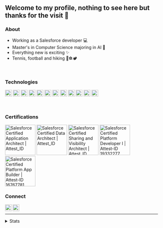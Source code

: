 ## Welcome to my profile, nothing to see here but thanks for the visit 👋


### About
- Working as a Salesforce developer 💻
- Master's in Computer Science majoring in AI 🤖
- Everything new is exciting ✨
- Tennis, football and hiking 🎾⚽🏕️

<br/>

### Technologies

<img alt="Salesforce" width="22px" src="https://cdn.jsdelivr.net/npm/simple-icons@v3/icons/salesforce.svg"/> <img alt="Javascript" width="22px" src="https://cdn.jsdelivr.net/npm/simple-icons@v3/icons/javascript.svg"/> <img alt="HTML" width="22px" src="https://cdn.jsdelivr.net/npm/simple-icons@v3/icons/html5.svg"/> <img alt="CSS" width="22px" src="https://cdn.jsdelivr.net/npm/simple-icons@v3/icons/css3.svg"/> <img alt="Java" width="22px" src="https://cdn.jsdelivr.net/npm/simple-icons@v3/icons/java.svg"/> <img alt="Vue" width="22px" src="https://cdn.jsdelivr.net/npm/simple-icons@v3/icons/vue-dot-js.svg"/> <img alt="Node" width="22px" src="https://cdn.jsdelivr.net/npm/simple-icons@v3/icons/node-dot-js.svg"/> <img alt="Web components" width="22px" src="https://cdn.jsdelivr.net/npm/simple-icons@v3/icons/webcomponents-dot-org.svg"/> <img alt="Sass" width="22px" src="https://cdn.jsdelivr.net/npm/simple-icons@v3/icons/sass.svg"/> <img alt="Jekyll" width="22px" src="https://cdn.jsdelivr.net/npm/simple-icons@v3/icons/jekyll.svg"/> <img alt="Python" width="22px" src="https://cdn.jsdelivr.net/npm/simple-icons@v3/icons/python.svg"/> <img alt="Firebase" width="22px" src="https://cdn.jsdelivr.net/npm/simple-icons@v3/icons/firebase.svg"/>

<!--
<img alt="MySQL" width="22px" src="https://cdn.jsdelivr.net/npm/simple-icons@v3/icons/mysql.svg"/>
<img alt="LaTeX" width="22px" src="https://cdn.jsdelivr.net/npm/simple-icons@v3/icons/latex.svg"/>
<img alt="VS Code" width="22px" src="https://cdn.jsdelivr.net/npm/simple-icons@v3/icons/visualstudiocode.svg"/>
<img alt="Adobe inDesign" width="22px" src="https://cdn.jsdelivr.net/npm/simple-icons@v3/icons/adobeindesign.svg"/>
<img alt="Adobe illustrator" width="22px" src="https://cdn.jsdelivr.net/npm/simple-icons@v3/icons/adobeillustrator.svg"/>
<img alt="Adobe Lightroom" width="22px" src="https://cdn.jsdelivr.net/npm/simple-icons@v3/icons/adobelightroomcc.svg"/>
<img alt="Adobe XD" width="22px" src="https://cdn.jsdelivr.net/npm/simple-icons@v3/icons/adobexd.svg"/>
-->

<br/>

### Certifications

<img alt="Salesforce Certified Application Architect | Attest_ID " width="100px" src="https://drm--c.na114.content.force.com/servlet/servlet.ImageServer?id=0153k00000A5Mty&oid=00DF0000000gZsu&lastMod=1617268288000" style="margin: 0px; padding: 0px"/> <img alt="Salesforce Certified Data Architect | Attest_ID " width="100px" src="https://drm--c.na114.content.force.com/servlet/servlet.ImageServer?id=0153k00000BB2nM&oid=00DF0000000gZsu&lastMod=1638349236000"/> <img alt="Salesforce Certified Sharing and Visibility Architect | Attest_ID " width="100px" src="https://drm--c.na114.content.force.com/servlet/servlet.ImageServer?id=0153k00000BB2nq&oid=00DF0000000gZsu&lastMod=1638349821000"/>
<img alt="Salesforce Certified Platform Developer I | Attest-ID 19332277" width="100px" src="https://drm--c.na114.content.force.com/servlet/servlet.ImageServer?id=0153k00000A5Mtz&oid=00DF0000000gZsu&lastMod=1617268528000"/> <img alt="Salesforce Certified Platform App Builder | Attest-ID 16767781" width="100px" src="https://drm--c.na114.content.force.com/servlet/servlet.ImageServer?id=0153k00000A5Mtl&oid=00DF0000000gZsu&lastMod=1617268490000"/>



### Connect

[<img align="left" alt="Hallvard Jore Christensen | LinkedIn" width="22px" src="https://cdn.jsdelivr.net/npm/simple-icons@v3/icons/linkedin.svg"/>][linkedin]
[<img align="left" alt="Hallvard Jore Christensen | Salesforce Trailblazer" width="22px" src="https://cdn.jsdelivr.net/npm/simple-icons@v3/icons/salesforce.svg"/>][trailblazer]

<br/>

-----

<details>
    <summary> Stats </summary>
    <img align="left" alt="GitHub stats" src="https://github-readme-stats.vercel.app/api?username=hajoch&show_icons=true&hide_border=true&count_private=true" />
</details>



[linkedin]: https://linkedin.com/in/hallvardjorechristensen
[trailblazer]: https://trailblazer.me/id/hallvard

